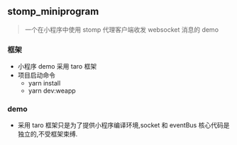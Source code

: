## stomp_miniprogram

> 一个在小程序中使用 stomp 代理客户端收发 websocket 消息的 demo


### 框架
* 小程序 demo 采用 taro 框架
* 项目启动命令
    * yarn install
    * yarn dev:weapp

### demo

* 采用 taro 框架只是为了提供小程序编译环境,socket 和 eventBus 核心代码是独立的,不受框架束缚.


